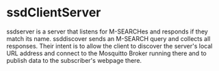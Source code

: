 # ssdClientServer
 ssdserver is a server that listens for M-SEARCHes and responds if they match its name.
ssddiscover sends an M-SEARCH query and collects all responses.
Their intent is to allow the client to discover the server's local URL address and connect to the Mosquitto Broker running there and to publish data to the subscriber's webpage there.
